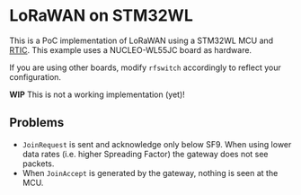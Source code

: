 # LoRaWAN on STM32WL

This is a PoC implementation of LoRaWAN using a STM32WL MCU and [RTIC](https://rtic.rs). This example uses a NUCLEO-WL55JC board as hardware.

If you are using other boards, modify `rfswitch` accordingly to reflect your configuration.

**WIP** This is not a working implementation (yet)!


## Problems

* `JoinRequest` is sent and acknowledge only below SF9. When using lower data rates (i.e. higher Spreading Factor) the gateway does not see packets.
* When `JoinAccept` is generated by the gateway, nothing is seen at the MCU.
